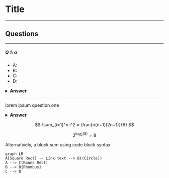 # Title

---

## Questions

--- 

##### Q 1: a

- A:
- B:
- C:
- D:

<details>
  <summary><b>Answer</b></summary>

#### Answer: D

ABC

</details>

--- 

lorem ipsum question one

<details>
  <summary><b>Answer</b></summary>

#### Answer: D

Within the function, we first declare the `name` variable with the `var` keyword. This means that the variable gets hoisted (memory space is set up during the creation phase) with the default value of `undefined`, until we actually get to the line where we define the variable. We haven't defined the variable yet on the line where we try to log the `name` variable, so it still holds the value of `undefined`.

Variables with the `let` keyword (and `const`) are hoisted, but unlike `var`, don't get *initialized*. They are not accessible before the line we declare (initialize) them. This is called the "temporal dead zone". When we try to access the variables before they are declared, JavaScript throws a `ReferenceError`.

</details>

$$
\sum_{i=1}^n i^2 = \frac{n(n+1)(2n+1)}{6}
$$

$$
2^{\log_2(8)} = 8
$$

Alternatively, a block sum using code block syntax:

```mermaid
graph LR
A[Square Rect] -- Link text --> B((Circle))
A --> C(Round Rect)
B --> D{Rhombus}
C --> D
```


